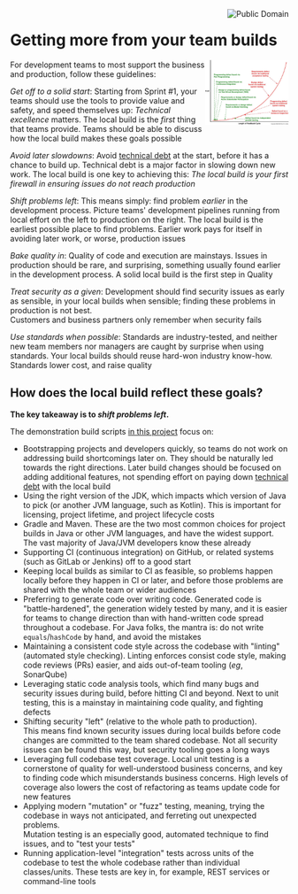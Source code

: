 <a href="LICENSE.md">
<img src="https://unlicense.org/pd-icon.png" alt="Public Domain"
align="right"/>
</a>

# Getting more from your team builds

<a
href="https://flowdays.net/de/blog-de/2016/2/23/the-rfp-is-dead-meet-the-lean-proposal-canvas"
title="Der RFP ist tot: Hallo Lean-Agile Evaluation &mdash; flowdays - Die
agile Genossenschaft">
<img src="./images/bug-costs.jpg"
alt="Der RFP ist tot: Hallo Lean-Agile Evaluation &mdash; flowdays - Die agile
Genossenschaft"
align="right" width="30%" height="auto"/>
</a>

For development teams to most support the business and production, follow
these guidelines:

_Get off to a solid start_: Starting from Sprint #1, your teams should use the
tools to provide value and safety, and speed themselves up: _Technical
excellence_ matters. The local build is the _first_ thing that teams provide.
Teams should be able to discuss how the local build makes these goals possible

_Avoid later slowdowns_: Avoid
[technical debt](https://www.martinfowler.com/bliki/TechnicalDebt.html)
at the start, before it has a chance to build up. Technical debt is a major
factor in slowing down new work. The local build is one key to achieving
this: _The local build is your first firewall in ensuring issues do not reach
production_

_Shift problems left_:  This means simply: find problem _earlier_ in the
development process. Picture teams' development pipelines running from local
effort on the left to production on the right. The local build is the earliest
possible place to find problems. Earlier work pays for itself in avoiding
later work, or worse, production issues

_Bake quality in_: Quality of code and execution are mainstays. Issues in
production should be rare, and surprising, something usually found earlier in
the development process. A solid local build is the first step in Quality

_Treat security as a given_: Development should find security issues as early
as sensible, in your local builds when sensible; finding these problems in
production is not best.  
Customers and business partners only remember when security fails

_Use standards when possible_: Standards are industry-tested, and neither new
team members nor managers are caught by surprise when using standards. Your
local builds should reuse hard-won industry know-how. Standards lower cost,
and raise quality

## How does the local build reflect these goals?

**The key takeaway is to _shift problems left_.**

The demonstration build scripts
[in this project](https://github.com/binkley/modern-java-practices) focus on:

* Bootstrapping projects and developers quickly, so teams do not work on
  addressing build shortcomings later on. They should be naturally led towards
  the right directions. Later build changes should be focused on adding
  additional features, not spending effort on paying down
  [technical debt](https://www.martinfowler.com/bliki/TechnicalDebt.html)
  with the local build
* Using the right version of the JDK, which impacts which version of Java to
  pick (or another JVM language, such as Kotlin). This is important for
  licensing, project lifetime, and project lifecycle costs
* Gradle and Maven. These are the two most common choices for project builds
  in Java or other JVM languages, and have the widest support. The vast
  majority of Java/JVM developers know these already
* Supporting CI (continuous integration) on GitHub, or related systems (such
  as GitLab or Jenkins) off to a good start
* Keeping local builds as similar to CI as feasible, so problems happen
  locally before they happen in CI or later, and before those problems are
  shared with the whole team or wider audiences
* Preferring to generate code over writing code. Generated code is
  "battle-hardened", the generation widely tested by many, and it is easier
  for teams to change direction than with hand-written code spread throughout
  a codebase. For Java folks, the mantra is: do not write
  `equals`/`hashCode` by hand, and avoid the mistakes
* Maintaining a consistent code style across the codebase with "linting"
  (automated style checking). Linting enforces consist code style, making code
  reviews (PRs) easier, and aids out-of-team tooling (_eg_, SonarQube)
* Leveraging static code analysis tools, which find many bugs and security
  issues during build, before hitting CI and beyond. Next to unit testing,
  this is a mainstay in maintaining code quality, and fighting defects
* Shifting security "left" (relative to the whole path to production).  
  This means find known security issues during local builds before code
  changes are committed to the team shared codebase. Not all security issues
  can be found this way, but security tooling goes a long ways
* Leveraging full codebase test coverage. Local unit testing is a cornerstone
  of quality for well-understood business concerns, and key to finding code
  which misunderstands business concerns. High levels of coverage also lowers
  the cost of refactoring as teams update code for new features
* Applying modern "mutation" or "fuzz" testing, meaning, trying the codebase
  in ways not anticipated, and ferreting out unexpected problems.  
  Mutation testing is an especially good, automated technique to find issues,
  and to "test your tests"
* Running application-level "integration" tests across units of the codebase
  to test the whole codebase rather than individual classes/units. These tests
  are key in, for example, REST services or command-line tools
